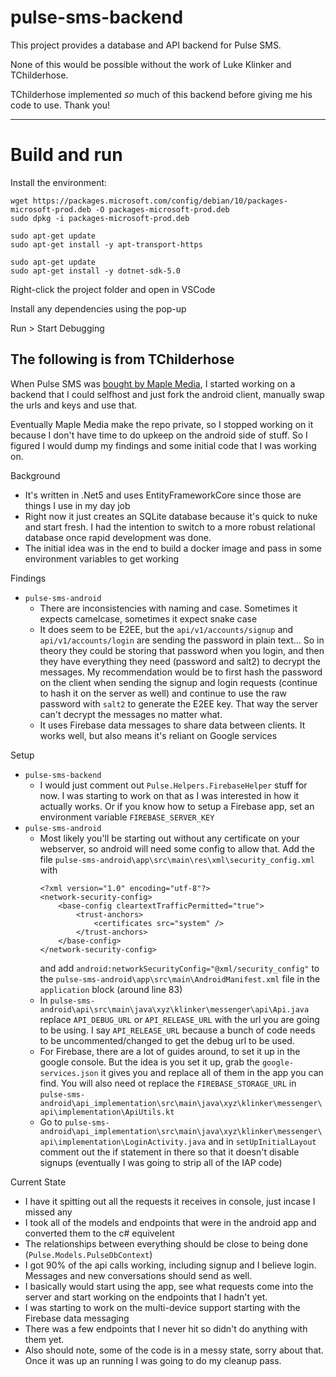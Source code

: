 # pulse-sms-backend

This project provides a database and API backend for Pulse SMS.

None of this would be possible without the work of Luke Klinker and TChilderhose.

TChilderhose implemented *so* much of this backend before giving me his code to use. Thank you!

---

# Build and run

Install the environment:
```
wget https://packages.microsoft.com/config/debian/10/packages-microsoft-prod.deb -O packages-microsoft-prod.deb
sudo dpkg -i packages-microsoft-prod.deb

sudo apt-get update
sudo apt-get install -y apt-transport-https

sudo apt-get update
sudo apt-get install -y dotnet-sdk-5.0
```

Right-click the project folder and open in VSCode

Install any dependencies using the pop-up

Run > Start Debugging


## The following is from TChilderhose

When Pulse SMS was [bought by Maple Media](https://www.androidpolice.com/2020/10/29/it-looks-like-pulse-sms-has-been-bought-by-maple-media-get-ready-for-intrusive-ads/), I started working on a backend that I could selfhost and just fork the android client, manually swap the urls and keys and use that.

Eventually Maple Media make the repo private, so I stopped working on it because I don't have time to do upkeep on the android side of stuff. So I figured I would dump my findings and some initial code that I was working on.


Background
- It's written in .Net5 and uses EntityFrameworkCore since those are things I use in my day job
- Right now it just creates an SQLite database because it's quick to nuke and start fresh. I had the intention to switch to a more robust relational database once rapid development was done.
- The initial idea was in the end to build a docker image and pass in some environment variables to get working

Findings
- `pulse-sms-android`
  - There are inconsistencies with naming and case. Sometimes it expects camelcase, sometimes it expect snake case
  - It does seem to be E2EE, but the `api/v1/accounts/signup` and `api/v1/accounts/login` are sending the password in plain text... So in theory they could be storing that password when you login, and then they have everything they need (password and salt2) to decrypt the messages. My recommendation would be to first hash the password on the client when sending the signup and login requests (continue to hash it on the server as well) and continue to use the raw password with `salt2` to generate the E2EE key. That way the server can't decrypt the messages no matter what.
  - It uses Firebase data messages to share data between clients. It works well, but also means it's reliant on Google services
  
Setup
- `pulse-sms-backend`
  - I would just comment out `Pulse.Helpers.FirebaseHelper` stuff for now. I was starting to work on that as I was interested in how it actually works. Or if you know how to setup a Firebase app, set an environment variable `FIREBASE_SERVER_KEY`
- `pulse-sms-android`
  - Most likely you'll be starting out without any certificate on your webserver, so android will need some config to allow that.
    Add the file `pulse-sms-android\app\src\main\res\xml\security_config.xml` with
    ```
    <?xml version="1.0" encoding="utf-8"?>
    <network-security-config>
        <base-config cleartextTrafficPermitted="true">
            <trust-anchors>
                <certificates src="system" />
            </trust-anchors>
        </base-config>
    </network-security-config>
    ```
    and add `android:networkSecurityConfig="@xml/security_config"` to the `pulse-sms-android\app\src\main\AndroidManifest.xml` file in the `application` block (around line 83)
  - In `pulse-sms-android\api\src\main\java\xyz\klinker\messenger\api\Api.java` replace `API_DEBUG_URL` or `API_RELEASE_URL` with the url you are going to be using. I say `API_RELEASE_URL` because a bunch of code needs to be uncommented/changed to get the debug url to be used.
  - For Firebase, there are a lot of guides around, to set it up in the google console. But the idea is you set it up, grab the `google-services.json` it gives you and replace all of them in the app you can find. You will also need ot replace the `FIREBASE_STORAGE_URL` in `pulse-sms-android\api_implementation\src\main\java\xyz\klinker\messenger\api\implementation\ApiUtils.kt`
  - Go to `pulse-sms-android\api_implementation\src\main\java\xyz\klinker\messenger\api\implementation\LoginActivity.java` and in `setUpInitialLayout` comment out the if statement in there so that it doesn't disable signups (eventually I was going to strip all of the IAP code)

Current State
- I have it spitting out all the requests it receives in console, just incase I missed any
- I took all of the models and endpoints that were in the android app and converted them to the c# equivelent
- The relationships between everything should be close to being done (`Pulse.Models.PulseDbContext`)
- I got 90% of the api calls working, including signup and I believe login. Messages and new conversations should send as well.
- I basically would start using the app, see what requests come into the server and start working on the endpoints that I hadn't yet.
- I was starting to work on the multi-device support starting with the Firebase data messaging
- There was a few endpoints that I never hit so didn't do anything with them yet.
- Also should note, some of the code is in a messy state, sorry about that. Once it was up an running I was going to do my cleanup pass.
